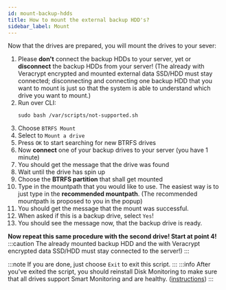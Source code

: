 ```yaml
---
id: mount-backup-hdds
title: How to mount the external backup HDD's?
sidebar_label: Mount
---
```


Now that the drives are prepared, you will mount the drives to your sever:

1. Please **don't** connect the backup HDDs to your server, yet or **disconnect** the backup HDDs from your server!
(The already with Veracrypt encrypted and mounted external data SSD/HDD must stay connected; disconnecting and connecting one backup HDD that you want to mount is just so that the system is able to understand which drive you want to mount.)
1. Run over CLI:
    ```shell
    sudo bash /var/scripts/not-supported.sh
    ```
1. Choose `BTRFS Mount`
1. Select to `Mount a drive`
1. Press `OK` to start searching for new BTRFS drives
1. Now **connect** one of your backup drives to your server (you have 1 minute)
1. You should get the message that the drive was found
1. Wait until the drive has spin up
1. Choose the **BTRFS partition** that shall get mounted
1. Type in the mountpath that you would like to use. The easiest way is to just type in the **recommended mountpath**. (The recommended mountpath is proposed to you in the popup)
1. You should get the message that the mount was successful.
1. When asked if this is a backup drive, select `Yes`!
1. You should see the message now, that the backup drive is ready.

**Now repeat this same procedure with the second drive! Start at point 4!**<br/>
:::caution
The already mounted backup HDD and the with Veracrypt encrypted data SSD/HDD must stay connected to the server!)
:::

:::note
If you are done, just choose `Exit` to exit this script.
:::
:::info
After you've exited the script, you should reinstall Disk Monitoring to make sure that all drives support Smart Monitoring and are healthy. ([instructions](./smart))
:::